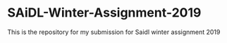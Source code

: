 # SAiDL-Winter-Assignment-2019

This is the repository for my submission for Saidl winter assignment 2019
